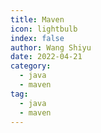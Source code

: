 ```yaml
---
title: Maven
icon: lightbulb
index: false
author: Wang Shiyu
date: 2022-04-21
category:
  - java
  - maven
tag:
  - java
  - maven
---
```



<Catalog />
